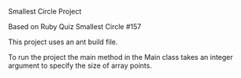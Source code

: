 Smallest Circle Project

Based on Ruby Quiz Smallest Circle #157

This project uses an ant build file.

To run the project the main method in the Main class takes an integer argument to specify the size of array points.



